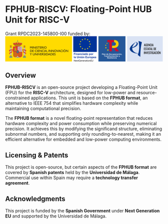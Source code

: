  # FPHUB-RISCV: Floating-Point HUB Unit for RISC-V

Grant  RPDC2023-145800-I00 funded by:
![Logos of the Spanish Government, European Union NextGenerationEU, Spanish Recovery and Resilience Plans, and Spanish State Research Agency.](res/Logo_MICIU+NextG+PRTR+AEI.jpg "Logos")

## Overview

**FPHUB-RISCV** is an open-source project developing a Floating-Point Unit (FPU) for the **RISC-V** architecture, designed for low-power and resource-constrained applications. This unit is based on the **FPHUB format**, an alternative to IEEE 754 that simplifies hardware complexity while maintaining computational precision.

The **FPHUB format** is a novel floating-point representation that reduces hardware complexity and power consumption while preserving numerical precision. It achieves this by modifying the significand structure, eliminating subnormal numbers, and supporting only rounding-to-nearest, making it an efficient alternative for embedded and low-power computing environments.

## Licensing & Patents

This project is open-source, but certain aspects of the **FPHUB format** are covered by **Spanish patents** held by the **Universidad de Málaga**. Commercial use within Spain may require a **technology transfer agreement**.

## Acknowledgments

This project is funded by the **Spanish Government** under **Next Generation EU** and supported by the Universidad de Málaga.
